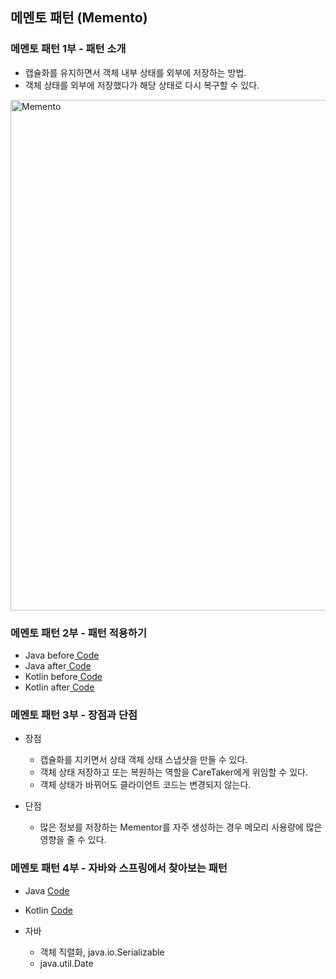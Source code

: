 ## 메멘토 패턴 (Memento)

### 메멘토 패턴 1부 - 패턴 소개

- 캡슐화를 유지하면서 객체 내부 상태를 외부에 저장하는 방법.
- 객체 상태를 외부에 저장했다가 해당 상태로 다시 복구할 수 있다.

<img width="817" alt="Memento" src="https://user-images.githubusercontent.com/64997245/189488477-4786f855-e8b1-4cb6-9f60-6d26e43501d2.png">

### 메멘토 패턴 2부 - 패턴 적용하기

- Java before<a href="../../example/src/main/kotlin/com/example/_03_behavioral_patterns/_18_memento/java/_01_before">
  Code</a>
- Java after<a href="../../example/src/main/kotlin/com/example/_03_behavioral_patterns/_18_memento/java/_02_after">
  Code</a>
- Kotlin before<a href="../../example/src/main/kotlin/com/example/_03_behavioral_patterns/_18_memento/kt/_01_before">
  Code</a>
- Kotlin after<a href="../../example/src/main/kotlin/com/example/_03_behavioral_patterns/_18_memento/kt/_02_after">
  Code</a>

### 메멘토 패턴 3부 - 장점과 단점

- 장점
    - 캡슐화를 지키면서 상태 객체 상태 스냅샷을 만들 수 있다.
    - 객체 상태 저장하고 또는 복원하는 역할을 CareTaker에게 위임할 수 있다.
    - 객체 상태가 바뀌어도 클라이언트 코드는 변경되지 않는다.

- 단점
    - 많은 정보를 저장하는 Mementor를 자주 생성하는 경우 메모리 사용량에 많은 영향을 줄 수 있다.

### 메멘토 패턴 4부 - 자바와 스프링에서 찾아보는 패턴

- Java <a href="../../example/src/main/kotlin/com/example/_03_behavioral_patterns/_18_memento/java/_03_java">
  Code</a>
- Kotlin <a href="../../example/src/main/kotlin/com/example/_03_behavioral_patterns/_18_memento/kt/_03_java">
  Code</a>

- 자바
    - 객체 직렬화, java.io.Serializable
    - java.util.Date
